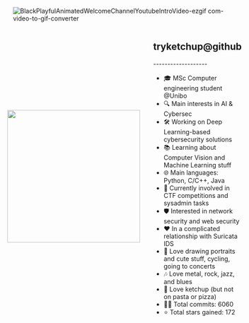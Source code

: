 ![BlackPlayfulAnimatedWelcomeChannelYoutubeIntroVideo-ezgif com-video-to-gif-converter](https://github.com/user-attachments/assets/3a4b254f-6a26-478b-b084-f9272d324c80)


<div style="display: flex; align-items: center; justify-content: center;">
  <!-- Left: Image -->
  <div>
    <img src="https://github.com/user-attachments/assets/3a4b254f-6a26-478b-b084-f9272d324c80" width="300" />
  </div>

  <!-- Right: Text -->
  <div style="margin-left: 30px;">
    <h2>tryketchup@github</h2>
    <p>-------------------</p>
    <ul>
      <li>🎓 MSc Computer engineering student @Unibo</li>
      <li>🔍 Main interests in AI & Cybersec</li>
      <li>🛠 Working on Deep Learning-based cybersecurity solutions</li>
      <li>📚 Learning about Computer Vision and Machine Learning stuff</li>
      <li>🌐 Main languages: Python, C/C++, Java</li>
      <li>🚩 Currently involved in CTF competitions and sysadmin tasks</li>
      <li>🛡️ Interested in network security and web security</li>
      <li>❤️ In a complicated relationship with Suricata IDS</li>
      <li>🎨 Love drawing portraits and cute stuff, cycling, going to concerts</li>
      <li>🎶 Love metal, rock, jazz, and blues</li>
      <li>🍅 Love ketchup (but not on pasta or pizza)</li>
      <li>👨‍💻 Total commits: 6060</li>
      <li>⭐ Total stars gained: 172</li>
    </ul>
  </div>
</div>
